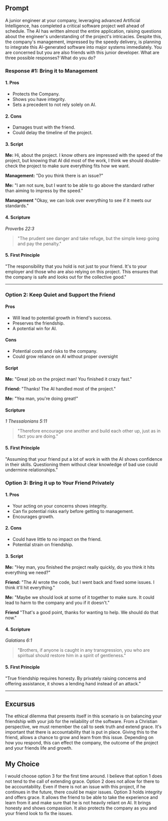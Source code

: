 ## Prompt
A junior engineer at your company, leveraging advanced Artificial Intelligence, has completed a critical software project well ahead of schedule. The AI has written almost the entire application, raising questions about the engineer's understanding of the project's intricacies. Despite this, the company's management, impressed by the speedy delivery, is planning to integrate this AI-generated software into major systems immediately. You are concerned but you are also friends with this junior developer. What are three possible responses? What do you do?

### Response #1: Bring it to Management
#### 1. Pros

- Protects the Company.
- Shows you have integrity.
- Sets a precedent to not rely solely on AI.

#### 2. Cons

- Damages trust with the friend.
- Could delay the timeline of the project.

#### 3. Script

**Me:** Hi, about the project. I know others are impressed with the speed of the project, but knowing that AI did most of the work, I think we should double-check the project to make sure everything fits how we want.

**Management:** "Do you think there is an issue?"

**Me:** "I am not sure, but I want to be able to go above the standard rather than aiming to impress by the speed."

**Management** "Okay, we can look over everything to see if it meets our standards."

#### 4. Scripture

*Proverbs 22:3*  
>"The prudent see danger and take refuge, but the simple keep going and pay the penalty."

#### 5. First Principle
"The responsibility that you hold is not just to your friend. It's to your employer and those who are also relying on this project. This ensures that the company is safe and looks out for the collective good."

***
### Option 2: Keep Quiet and Support the Friend
#### Pros

- Will lead to potential growth in friend's success.
- Preserves the friendship.
- A potential win for AI.

#### Cons

- Potential costs and risks to the company. 
- Could grow reliance on AI without proper oversight

#### Script

**Me:** "Great job on the project man! You finished it crazy fast."

**Friend:** "Thanks! The AI handled most of the project."

**Me:** "Yea man, you're doing great!"

#### Scripture

*1 Thessalonians 5:11* 
>"Therefore encourage one another and build each other up, just as in fact you are doing."

#### 5. First Principle
"Assuming that your friend put a lot of work in with the AI shows confidence in their skills. Questioning them without clear knowledge of bad use could undermine relationships."

### Option 3: Bring it up to Your Friend Privately
#### 1. Pros

- Your acting on your concerns shows integrity.
- Can fix potential risks early before getting to management. 
- Encourages growth.

#### 2. Cons

- Could have little to no impact on the friend.
- Potential strain on friendship. 

#### 3. Script

**Me:** "Hey man, you finished the project really quickly, do you think it hits everything we need?"

**Friend:** "The AI wrote the code, but I went back and fixed some issues. I think it'll hit everything."

**Me:** "Maybe we should look at some of it together to make sure. It could lead to harm to the company and you if it doesn't."

**Friend** "That's a good point, thanks for wanting to help. We should do that now."

#### 4. Scripture

*Galatians 6:1* 
> "Brothers, if anyone is caught in any transgression, you who are spiritual should restore him in a spirit of gentleness."

#### 5. First Principle
"True friendship requires honesty. By privately raising concerns and offering assistance, it shows a lending hand instead of an attack."
***

## Excursus

The ethical dilemma that presents itself in this scenario is on balancing your friendship with your job for the reliability of the software. From a Christian perspective, we must remember the call to seek truth and extend grace. It's important that there is accountability that is put in place. Giving this to the friend, allows a chance to grow and learn from this issue. Depending on how you respond, this can effect the company, the outcome of the project and your friends life and growth. 

## My Choice

I would choose option 3 for the first time around. I believe that option 1 does not tend to the call of extending grace. Option 2 does not allow for there to be accountability. Even if there is not an issue with this project, if he continues in the future, there could be major issues. Option 3 holds integrity and offers grace. It allows the friend to be able to take the experience and learn from it and make sure that he is not heavily reliant on AI. It brings honesty and shows compassion. It also protects the company as you and your friend look to fix the issues.